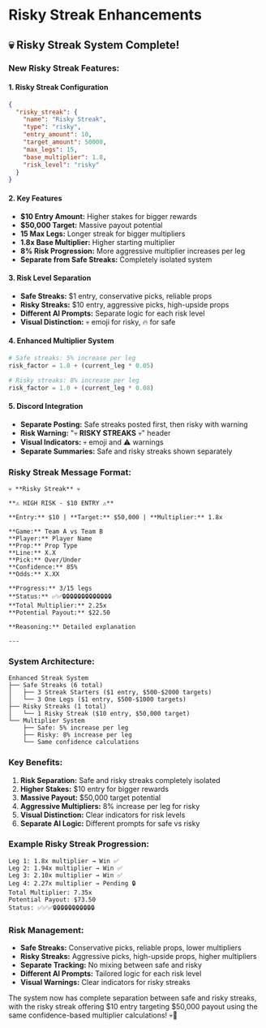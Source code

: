 # Risky Streak Enhancements

## 💀 **Risky Streak System Complete!**

### **New Risky Streak Features:**

#### 1. **Risky Streak Configuration**
```json
{
  "risky_streak": {
    "name": "Risky Streak",
    "type": "risky",
    "entry_amount": 10,
    "target_amount": 50000,
    "max_legs": 15,
    "base_multiplier": 1.8,
    "risk_level": "risky"
  }
}
```

#### 2. **Key Features**
- **$10 Entry Amount:** Higher stakes for bigger rewards
- **$50,000 Target:** Massive payout potential
- **15 Max Legs:** Longer streak for bigger multipliers
- **1.8x Base Multiplier:** Higher starting multiplier
- **8% Risk Progression:** More aggressive multiplier increases per leg
- **Separate from Safe Streaks:** Completely isolated system

#### 3. **Risk Level Separation**
- **Safe Streaks:** $1 entry, conservative picks, reliable props
- **Risky Streaks:** $10 entry, aggressive picks, high-upside props
- **Different AI Prompts:** Separate logic for each risk level
- **Visual Distinction:** 💀 emoji for risky, 🔥 for safe

#### 4. **Enhanced Multiplier System**
```python
# Safe streaks: 5% increase per leg
risk_factor = 1.0 + (current_leg * 0.05)

# Risky streaks: 8% increase per leg  
risk_factor = 1.0 + (current_leg * 0.08)
```

#### 5. **Discord Integration**
- **Separate Posting:** Safe streaks posted first, then risky with warning
- **Risk Warning:** "💀 **RISKY STREAKS** 💀" header
- **Visual Indicators:** 💀 emoji and ⚠️ warnings
- **Separate Summaries:** Safe and risky streaks shown separately

### **Risky Streak Message Format:**

```
💀 **Risky Streak** 💀

**⚠️ HIGH RISK - $10 ENTRY ⚠️**

**Entry:** $10 | **Target:** $50,000 | **Multiplier:** 1.8x

**Game:** Team A vs Team B
**Player:** Player Name
**Prop:** Prop Type
**Line:** X.X
**Pick:** Over/Under
**Confidence:** 85%
**Odds:** X.XX

**Progress:** 3/15 legs
**Status:** ✅✅🔒🔒🔒🔒🔒🔒🔒🔒🔒🔒🔒🔒🔒
**Total Multiplier:** 2.25x
**Potential Payout:** $22.50

**Reasoning:** Detailed explanation

---
```

### **System Architecture:**

```
Enhanced Streak System
├── Safe Streaks (6 total)
│   ├── 3 Streak Starters ($1 entry, $500-$2000 targets)
│   └── 3 One Legs ($1 entry, $500-$1000 targets)
├── Risky Streaks (1 total)
│   └── 1 Risky Streak ($10 entry, $50,000 target)
└── Multiplier System
    ├── Safe: 5% increase per leg
    ├── Risky: 8% increase per leg
    └── Same confidence calculations
```

### **Key Benefits:**

1. **Risk Separation:** Safe and risky streaks completely isolated
2. **Higher Stakes:** $10 entry for bigger rewards
3. **Massive Payout:** $50,000 target potential
4. **Aggressive Multipliers:** 8% increase per leg for risky
5. **Visual Distinction:** Clear indicators for risk levels
6. **Separate AI Logic:** Different prompts for safe vs risky

### **Example Risky Streak Progression:**

```
Leg 1: 1.8x multiplier → Win ✅
Leg 2: 1.94x multiplier → Win ✅  
Leg 3: 2.10x multiplier → Win ✅
Leg 4: 2.27x multiplier → Pending 🔒
Total Multiplier: 7.35x
Potential Payout: $73.50
Status: ✅✅✅🔒🔒🔒🔒🔒🔒🔒🔒🔒🔒🔒
```

### **Risk Management:**

- **Safe Streaks:** Conservative picks, reliable props, lower multipliers
- **Risky Streaks:** Aggressive picks, high-upside props, higher multipliers
- **Separate Tracking:** No mixing between safe and risky
- **Different AI Prompts:** Tailored logic for each risk level
- **Visual Warnings:** Clear indicators for risky streaks

The system now has complete separation between safe and risky streaks, with the risky streak offering $10 entry targeting $50,000 payout using the same confidence-based multiplier calculations! 💀🚀 
